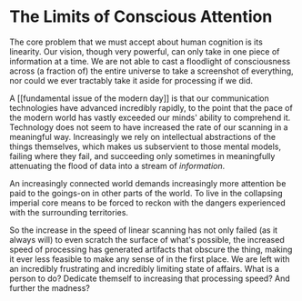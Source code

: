 # The Limits of Conscious Attention
The core problem that we must accept about human cognition is its linearity. Our vision, though very powerful, can only take in one piece of information at a time. We are not able to cast a floodlight of consciousness across (a fraction of) the entire universe to take a screenshot of everything, nor could we ever tractably take it aside for processing if we did. 

A [[fundamental issue of the modern day]] is that our communication technologies have advanced incredibly rapidly, to the point that the pace of the modern world has vastly exceeded our minds' ability to comprehend it. Technology does not seem to have increased the rate of our scanning in a meaningful way. Increasingly we rely on intellectual abstractions of the things themselves, which makes us subservient to those mental models, failing where they fail, and succeeding only sometimes in meaningfully attenuating the flood of data into a stream of *information*. 

An increasingly connected world demands increasingly more attention be paid to the goings-on in other parts of the world. To live in the collapsing imperial core means to be forced to reckon with the dangers experienced with the surrounding territories.

So the increase in the speed of linear scanning has not only failed (as it always will) to even scratch the surface of what's possible, the increased speed of processing has generated artifacts that obscure the thing, making it ever less feasible to make any sense of in the first place. We are left with an incredibly frustrating and incredibly limiting state of affairs. What is a person to do? Dedicate themself to increasing that processing speed? And further the madness?